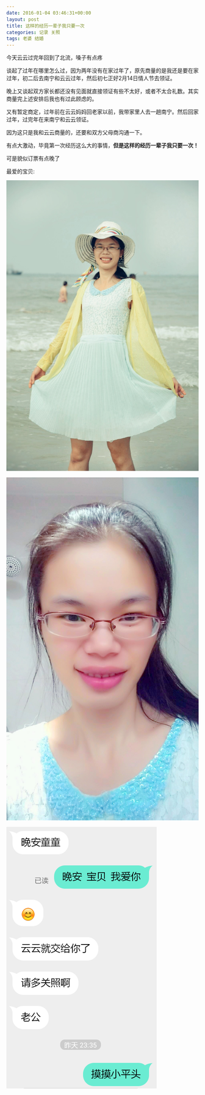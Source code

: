 ```yaml
---
date: 2016-01-04 03:46:31+00:00
layout: post
title: 这样的经历一辈子我只要一次
categories: 记录 关照
tags: 老婆 结婚
---
```


今天云云过完年回到了北流，嗓子有点疼

谈起了过年在哪里怎么过，因为两年没有在家过年了，原先商量的是我还是要在家过年，初二后去南宁和云云过年，然后初七正好2月14日情人节去领证。

晚上又谈起双方家长都还没有见面就直接领证有些不太好，或者不太合礼数。其实商量完上述安排后我也有过此顾虑的。

又有暂定商定，过年前在云云妈妈回老家以前，我带家里人去一趟南宁。然后回家过年，过完年在来南宁和云云领证。

因为这只是我和云云商量的，还要和双方父母商沟通一下。

有点大激动，毕竟第一次经历这么大的事情，**但是这样的经历一辈子我只要一次！**

可是貌似订票有点晚了

最爱的宝贝:

![北海海边](/album/云云/北海海边.jpeg)

![蓬松头前自拍照](/album/云云/蓬松头前自拍照.jpg)

![请多关照](/album/云云/请多关照.png)







